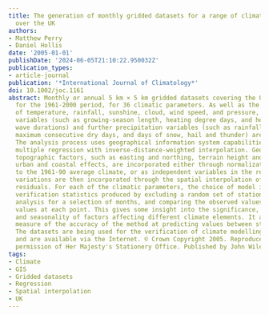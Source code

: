 ```yaml
---
title: The generation of monthly gridded datasets for a range of climatic variables
  over the UK
authors:
- Matthew Perry
- Daniel Hollis
date: '2005-01-01'
publishDate: '2024-06-05T21:10:22.950032Z'
publication_types:
- article-journal
publication: '*International Journal of Climatology*'
doi: 10.1002/joc.1161
abstract: Monthly or annual 5 km × 5 km gridded datasets covering the UK are generated
  for the 1961-2000 period, for 36 climatic parameters. As well as the usual elements
  of temperature, rainfall, sunshine, cloud, wind speed, and pressure, derived temperature
  variables (such as growing-season length, heating degree days, and heat and cold
  wave durations) and further precipitation variables (such as rainfall intensity,
  maximum consecutive dry days, and days of snow, hail and thunder) are analysed.
  The analysis process uses geographical information system capabilities to combine
  multiple regression with inverse-distance-weighted interpolation. Geographic and
  topographic factors, such as easting and northing, terrain height and shape, and
  urban and coastal effects, are incorporated either through normalization with regard
  to the 1961-90 average climate, or as independent variables in the regression. Local
  variations are then incorporated through the spatial interpolation of regression
  residuals. For each of the climatic parameters, the choice of model is based on
  verification statistics produced by excluding a random set of stations from the
  analysis for a selection of months, and comparing the observed values with the estimated
  values at each point. This gives some insight into the significance, direction,
  and seasonality of factors affecting different climate elements. It also gives a
  measure of the accuracy of the method at predicting values between station locations.
  The datasets are being used for the verification of climate modelling scenarios
  and are available via the Internet. © Crown Copyright 2005. Reproduced with the
  permission of Her Majesty's Stationery Office. Published by John Wiley & Sons, Ltd.
tags:
- Climate
- GIS
- Gridded datasets
- Regression
- Spatial interpolation
- UK
---
```

